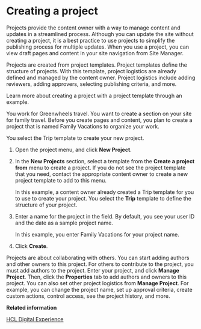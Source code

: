 # Creating a project 

Projects provide the content owner with a way to manage content and updates in a streamlined process. Although you can update the site without creating a project, it is a best practice to use projects to simplify the publishing process for multiple updates. When you use a project, you can view draft pages and content in your site navigation from Site Manager.

Projects are created from project templates. Project templates define the structure of projects. With this template, project logistics are already defined and managed by the content owner. Project logistics include adding reviewers, adding approvers, selecting publishing criteria, and more.

Learn more about creating a project with a project template through an example.

You work for Greenwheels travel. You want to create a section on your site for family travel. Before you create pages and content, you plan to create a project that is named Family Vacations to organize your work.

You select the Trip template to create your new project.

1.  Open the project menu, and click **New Project**.

2.  In the **New Projects** section, select a template from the **Create a project from** menu to create a project. If you do not see the project template that you need, contact the appropriate content owner to create a new project template to add to this menu.

    In this example, a content owner already created a Trip template for you to use to create your project. You select the **Trip** template to define the structure of your project.

3.  Enter a name for the project in the field. By default, you see your user ID and the date as a sample project name.

    In this example, you enter Family Vacations for your project name.

4.  Click **Create**.


Projects are about collaborating with others. You can start adding authors and other owners to this project. For others to contribute to the project, you must add authors to the project. Enter your project, and click **Manage Project**. Then, click the **Properties** tab to add authors and owners to this project. You can also set other project logistics from **Manage Project**. For example, you can change the project name, set up approval criteria, create custom actions, control access, see the project history, and more.

**Related information**  


[HCL Digital Experience](../welcome/help_welcome.md)

